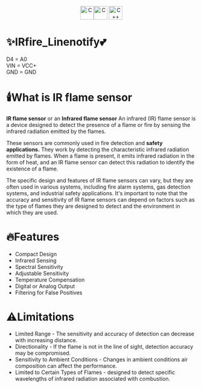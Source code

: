 
<p align="center"><a href="https://docs.microsoft.com/en-us/cpp/?view=msvc-170" target="_blank" rel="noreferrer"><img src="https://raw.githubusercontent.com/danielcranney/readme-generator/main/public/icons/skills/c-colored.svg" width="36" height="36" alt="C" /></a><a href="[https://docs.microsoft.com/en-us/cpp/?view=msvc-170](https://cdn.sparkfun.com/r/600-600/assets/learn_tutorials/6/1/arduinoThumb.jpg)" target="_blank" rel="noreferrer"><img src="https://raw.githubusercontent.com/danielcranney/readme-generator/main/public/icons/skills/c-colored.svg" width="36" height="36" alt="C" /></a>
<a href="https://docs.microsoft.com/en-us/cpp/?view=msvc-170" target="_blank" rel="noreferrer"><img src="https://raw.githubusercontent.com/danielcranney/readme-generator/main/public/icons/skills/cplusplus-colored.svg" width="36" height="36" alt="C++" /></a></p>

# ✨IRfire_Linenotify💕
D4 = A0                                                                                                                                                                                                                       
VIN = VCC+   
GND = GND

# 🕯️What is IR flame sensor
**IR flame sensor** or an **Infrared flame sensor** An infrared (IR) flame sensor is a device designed to detect the presence of a flame or fire by sensing the infrared radiation emitted by the flames.

These sensors are commonly used in fire detection and **safety applications.** They work by detecting the characteristic infrared radiation emitted by flames. When a flame is present, it emits infrared radiation in the form of heat, and an IR flame sensor can detect this radiation to identify the existence of a flame.

The specific design and features of IR flame sensors can vary, but they are often used in various systems, including fire alarm systems, gas detection systems, and industrial safety applications. It's important to note that the accuracy and sensitivity of IR flame sensors can depend on factors such as the type of flames they are designed to detect and the environment in which they are used.

# 🔥Features
- Compact Design
- Infrared Sensing
- Spectral Sensitivity
- Adjustable Sensitivity
- Temperature Compensation
- Digital or Analog Output
- Filtering for False Positives

# ⚠️Limitations
- Limited Range - The sensitivity and accuracy of detection can decrease with increasing distance.
- Directionality - If the flame is not in the line of sight, detection accuracy may be compromised.
- Sensitivity to Ambient Conditions - Changes in ambient conditions air composition can affect the performance.
- Limited to Certain Types of Flames - designed to detect specific wavelengths of infrared radiation associated with combustion.
